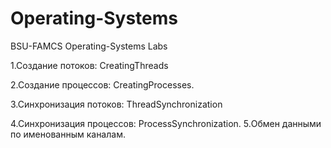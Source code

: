 # Operating-Systems
BSU-FAMCS Operating-Systems Labs

1.Создание потоков: CreatingThreads

2.Создание процессов: CreatingProcesses.

3.Cинхронизация потоков: ThreadSynchronization

4.Синхронизация процессов: ProcessSynchronization.
 5.Обмен данными по именованным каналам.
